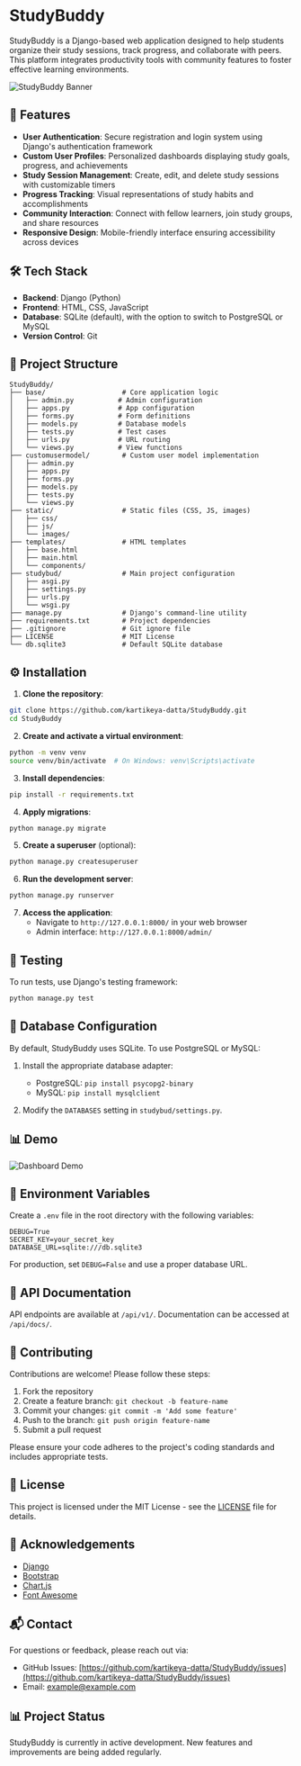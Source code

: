 # StudyBuddy

StudyBuddy is a Django-based web application designed to help students organize their study sessions, track progress, and collaborate with peers. This platform integrates productivity tools with community features to foster effective learning environments.

![StudyBuddy Banner](https://github.com/kartikeya-datta/StudyBuddy/raw/main/static/images/studybuddy-banner.png)

## 🚀 Features

* **User Authentication**: Secure registration and login system using Django's authentication framework
* **Custom User Profiles**: Personalized dashboards displaying study goals, progress, and achievements
* **Study Session Management**: Create, edit, and delete study sessions with customizable timers
* **Progress Tracking**: Visual representations of study habits and accomplishments
* **Community Interaction**: Connect with fellow learners, join study groups, and share resources
* **Responsive Design**: Mobile-friendly interface ensuring accessibility across devices

## 🛠️ Tech Stack

* **Backend**: Django (Python)
* **Frontend**: HTML, CSS, JavaScript
* **Database**: SQLite (default), with the option to switch to PostgreSQL or MySQL
* **Version Control**: Git

## 📂 Project Structure

```
StudyBuddy/
├── base/                   # Core application logic
│   ├── admin.py           # Admin configuration
│   ├── apps.py            # App configuration
│   ├── forms.py           # Form definitions
│   ├── models.py          # Database models
│   ├── tests.py           # Test cases
│   ├── urls.py            # URL routing
│   └── views.py           # View functions
├── customusermodel/        # Custom user model implementation
│   ├── admin.py
│   ├── apps.py
│   ├── forms.py
│   ├── models.py
│   ├── tests.py
│   └── views.py
├── static/                 # Static files (CSS, JS, images)
│   ├── css/
│   ├── js/
│   └── images/
├── templates/              # HTML templates
│   ├── base.html
│   ├── main.html
│   └── components/
├── studybud/               # Main project configuration
│   ├── asgi.py
│   ├── settings.py
│   ├── urls.py
│   └── wsgi.py
├── manage.py               # Django's command-line utility
├── requirements.txt        # Project dependencies
├── .gitignore              # Git ignore file
├── LICENSE                 # MIT License
└── db.sqlite3              # Default SQLite database
```

## ⚙️ Installation

1. **Clone the repository**:

```bash
git clone https://github.com/kartikeya-datta/StudyBuddy.git
cd StudyBuddy
```

2. **Create and activate a virtual environment**:

```bash
python -m venv venv
source venv/bin/activate  # On Windows: venv\Scripts\activate
```

3. **Install dependencies**:

```bash
pip install -r requirements.txt
```

4. **Apply migrations**:

```bash
python manage.py migrate
```

5. **Create a superuser** (optional):

```bash
python manage.py createsuperuser
```

6. **Run the development server**:

```bash
python manage.py runserver
```

7. **Access the application**:
   - Navigate to `http://127.0.0.1:8000/` in your web browser
   - Admin interface: `http://127.0.0.1:8000/admin/`

## 🧪 Testing

To run tests, use Django's testing framework:

```bash
python manage.py test
```

## 🔄 Database Configuration

By default, StudyBuddy uses SQLite. To use PostgreSQL or MySQL:

1. Install the appropriate database adapter:
   - PostgreSQL: `pip install psycopg2-binary`
   - MySQL: `pip install mysqlclient`

2. Modify the `DATABASES` setting in `studybud/settings.py`.

## 📊 Demo

![Dashboard Demo](https://github.com/kartikeya-datta/StudyBuddy/raw/main/static/images/dashboard-demo.png)

## 🔧 Environment Variables

Create a `.env` file in the root directory with the following variables:

```
DEBUG=True
SECRET_KEY=your_secret_key
DATABASE_URL=sqlite:///db.sqlite3
```

For production, set `DEBUG=False` and use a proper database URL.

## 📱 API Documentation

API endpoints are available at `/api/v1/`. Documentation can be accessed at `/api/docs/`.

## 🤝 Contributing

Contributions are welcome! Please follow these steps:

1. Fork the repository
2. Create a feature branch: `git checkout -b feature-name`
3. Commit your changes: `git commit -m 'Add some feature'`
4. Push to the branch: `git push origin feature-name`
5. Submit a pull request

Please ensure your code adheres to the project's coding standards and includes appropriate tests.

## 📄 License

This project is licensed under the MIT License - see the [LICENSE](LICENSE) file for details.

## 🙏 Acknowledgements

- [Django](https://www.djangoproject.com/)
- [Bootstrap](https://getbootstrap.com/)
- [Chart.js](https://www.chartjs.org/)
- [Font Awesome](https://fontawesome.com/)

## 📬 Contact

For questions or feedback, please reach out via:

- GitHub Issues: [https://github.com/kartikeya-datta/StudyBuddy/issues](https://github.com/kartikeya-datta/StudyBuddy/issues)
- Email: [example@example.com](mailto:example@example.com)

## 📊 Project Status

StudyBuddy is currently in active development. New features and improvements are being added regularly.
